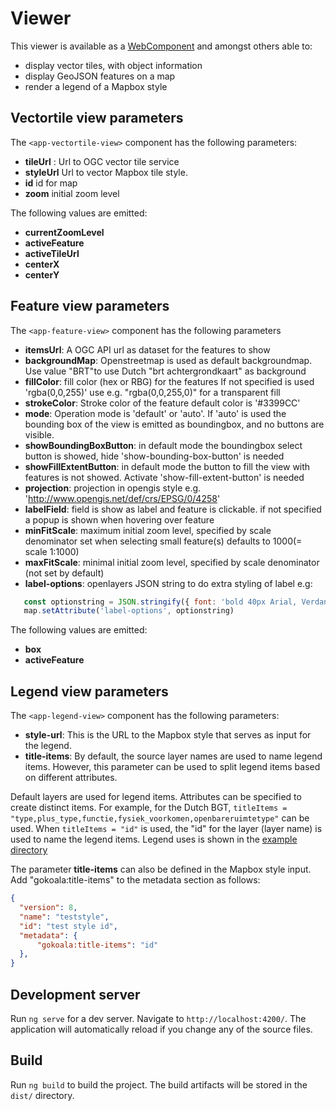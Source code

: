 # Viewer

This viewer is available as a [WebComponent](https://developer.mozilla.org/en-US/docs/Web/API/Web_components) and amongst others able to:

- display vector tiles, with object information
- display GeoJSON features on a map
- render a legend of a Mapbox style

## Vectortile view parameters

The `<app-vectortile-view>` component has the following parameters:

- **tileUrl** : Url to OGC vector tile service
- **styleUrl** Url to vector Mapbox tile style.
- **id** id for map
- **zoom** initial zoom level

The following values are emitted:

- **currentZoomLevel**
- **activeFeature**
- **activeTileUrl**
- **centerX**
- **centerY**

## Feature view parameters

The `<app-feature-view>` component has the following parameters

- **itemsUrl**: A OGC API url as dataset for the features to show
- **backgroundMap**: Openstreetmap is used as default backgroundmap. Use value "BRT"to use Dutch "brt achtergrondkaart" as background
- **fillColor**: fill color (hex or RBG) for the features If not specified is used 'rgba(0,0,255)' use e.g. "rgba(0,0,255,0)" for a transparent fill
- **strokeColor**: Stroke color of the feature default color is '#3399CC'
- **mode**: Operation mode is 'default' or 'auto'. If 'auto' is used the bounding box of the view is emitted as boundingbox, and no buttons are visible.
- **showBoundingBoxButton**: in default mode the boundingbox select button is showed, hide 'show-bounding-box-button' is needed
- **showFillExtentButton**: in default mode the button to fill the view with features is not showed. Activate 'show-fill-extent-button' is needed
- **projection**: projection in opengis style e.g. '<http://www.opengis.net/def/crs/EPSG/0/4258>'
- **labelField**: field is show as label and feature is clickable. if not specified a popup is shown when hovering over feature
- **minFitScale**: maximum initial zoom level, specified by scale denominator set when selecting small feature(s) defaults to 1000(= scale 1:1000)
- **maxFitScale**: minimal initial zoom level, specified by scale denominator (not set by default)
- **label-options**: openlayers JSON string to do extra styling of label e.g:

```Javascript
   const optionstring = JSON.stringify({ font: 'bold 40px Arial, Verdana, Courier New' })
   map.setAttribute('label-options', optionstring)
```

The following values are emitted:

- **box**
- **activeFeature**

## Legend view parameters

The `<app-legend-view>` component has the following parameters:

- **style-url**: This is the URL to the Mapbox style that serves as input for the legend.
- **title-items**: By default, the source layer names are used to name legend items. However, this parameter can be used to split legend items based on different attributes.

Default layers are used for legend items. Attributes can be specified to create distinct items. For example, for the Dutch BGT, `titleItems = "type,plus_type,functie,fysiek_voorkomen,openbareruimtetype"` can be used. When `titleItems = "id"` is used, the "id" for the layer (layer name) is used to name the legend items.
Legend uses is shown in the [example directory](./examples)

The parameter **title-items** can also be defined in the Mapbox style input. Add "gokoala:title-items" to the metadata section as follows:

```Json
{
  "version": 8,
  "name": "teststyle",
  "id": "test style id",
  "metadata": {
      "gokoala:title-items": "id"
  },
}
```

## Development server

Run `ng serve` for a dev server. Navigate to `http://localhost:4200/`. The application will automatically reload if you change any of the source files.

## Build

Run `ng build` to build the project. The build artifacts will be stored in the `dist/` directory.
